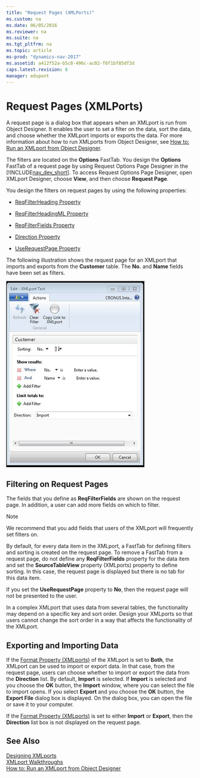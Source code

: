 ```yaml
---
title: "Request Pages (XMLPorts)"
ms.custom: na
ms.date: 06/05/2016
ms.reviewer: na
ms.suite: na
ms.tgt_pltfrm: na
ms.topic: article
ms-prod: "dynamics-nav-2017"
ms.assetid: a412f52a-b5c8-496c-ac02-f6f1bf85df3d
caps.latest.revision: 8
manager: edupont
---
```

# Request Pages (XMLPorts)
A request page is a dialog box that appears when an XMLport is run from Object Designer. It enables the user to set a filter on the data, sort the data, and choose whether the XMLport imports or exports the data. For more information about how to run XMLports from Object Designer, see [How to: Run an XMLport from Object Designer](How-to--Run%20an%20XMLport%20from%20Object%20Designer.md).  
  
 The filters are located on the **Options** FastTab. You design the **Options** FastTab of a request page by using Request Options Page Designer in the [!INCLUDE[nav_dev_short](includes/nav_dev_short_md.md)]. To access Request Options Page Designer, open XMLport Designer, choose **View**, and then choose **Request Page**.  
  
 You design the filters on request pages by using the following properties:  
  
-   [ReqFilterHeading Property](ReqFilterHeading-Property.md)  
  
-   [ReqFilterHeadingML Property](ReqFilterHeadingML-Property.md)  
  
-   [ReqFilterFields Property](ReqFilterFields-Property.md)  
  
-   [Direction Property](Direction-Property.md)  
  
-   [UseRequestPage Property](UseRequestPage-Property.md)  
  
 The following illustration shows the request page for an XMLport that imports and exports from the **Customer** table. The **No.** and **Name** fields have been set as filters.  
  
 ![XMLport Request page](media/MicrosoftDynamicsNAV_RequestPageXMLport.jpg "MicrosoftDynamicsNAV\_RequestPageXMLport")  
  
## Filtering on Request Pages  
 The fields that you define as **ReqFilterFields** are shown on the request page. In addition, a user can add more fields on which to filter.  
  
> [!NOTE]  
>  We recommend that you add fields that users of the XMLport will frequently set filters on.  
  
 By default, for every data item in the XMLport, a FastTab for defining filters and sorting is created on the request page. To remove a FastTab from a request page, do not define any **ReqFilterFields** property for the data item and set the **SourceTableView** property \(XMLports\) property to define sorting. In this case, the request page is displayed but there is no tab for this data item.  
  
 If you set the **UseRequestPage** property to **No**, then the request page will not be presented to the user.  
  
 In a complex XMLport that uses data from several tables, the functionality may depend on a specific key and sort order. Design your XMLports so that users cannot change the sort order in a way that affects the functionality of the XMLport.  
  
## Exporting and Importing Data  
 If the [Format Property \(XMLports\)](Format-Property--XMLports-.md) of the XMLport is set to **Both**, the XMLport can be used to import or export data. In that case, from the request page, users can choose whether to import or export the data from the **Direction** list. By default, **Import** is selected. If **Import** is selected and you choose the **OK** button, the **Import** window, where you can select the file to import opens. If you select **Export** and you choose the **OK** button, the **Export File** dialog box is displayed. On the dialog box, you can open the file or save it to your computer.  
  
 If the [Format Property \(XMLports\)](Format-Property--XMLports-.md) is set to either **Import** or **Export**, then the **Direction** list box is not displayed on the request page.  
  
## See Also  
 [Designing XMLports](Designing-XMLports.md)   
 [XMLport Walkthroughs](XMLport-Walkthroughs.md)   
 [How to: Run an XMLport from Object Designer](How-to--Run%20an%20XMLport%20from%20Object%20Designer.md)